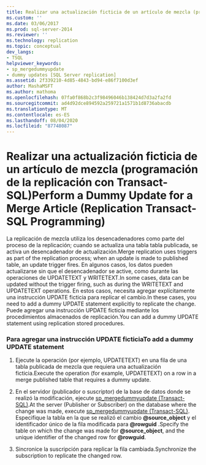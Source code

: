 ```yaml
---
title: Realizar una actualización ficticia de un artículo de mezcla (programación de la replicación con Transact-SQL) | Microsoft Docs
ms.custom: ''
ms.date: 03/06/2017
ms.prod: sql-server-2014
ms.reviewer: ''
ms.technology: replication
ms.topic: conceptual
dev_langs:
- TSQL
helpviewer_keywords:
- sp_mergedummyupdate
- dummy updates [SQL Server replication]
ms.assetid: 2f339210-4d85-4843-bd94-e86f7100d3ef
author: MashaMSFT
ms.author: mathoma
ms.openlocfilehash: 07fa0f868b2c3f98496046b138424d7d3a2fa2fd
ms.sourcegitcommit: ad4d92dce894592a259721a1571b1d8736abacdb
ms.translationtype: MT
ms.contentlocale: es-ES
ms.lasthandoff: 08/04/2020
ms.locfileid: "87748087"
---
```

# <a name="perform-a-dummy-update-for-a-merge-article-replication-transact-sql-programming"></a><span data-ttu-id="083b6-102">Realizar una actualización ficticia de un artículo de mezcla (programación de la replicación con Transact-SQL)</span><span class="sxs-lookup"><span data-stu-id="083b6-102">Perform a Dummy Update for a Merge Article (Replication Transact-SQL Programming)</span></span>
  <span data-ttu-id="083b6-103">La replicación de mezcla utiliza los desencadenadores como parte del proceso de la replicación; cuando se actualiza una tabla tabla publicada, se activa un desencadenador de actualización.</span><span class="sxs-lookup"><span data-stu-id="083b6-103">Merge replication uses triggers as part of the replication process; when an update is made to published table, an update trigger fires.</span></span> <span data-ttu-id="083b6-104">En algunos casos, los datos pueden actualizarse sin que el desencadenador se active, como durante las operaciones de UPDATETEXT y WRITETEXT.</span><span class="sxs-lookup"><span data-stu-id="083b6-104">In some cases, data can be updated without the trigger firing, such as during the WRITETEXT and UPDATETEXT operations.</span></span> <span data-ttu-id="083b6-105">En estos casos, necesita agregar explícitamente una instrucción UPDATE ficticia para replicar el cambio.</span><span class="sxs-lookup"><span data-stu-id="083b6-105">In these cases, you need to add a dummy UPDATE statement explicitly to replicate the change.</span></span> <span data-ttu-id="083b6-106">Puede agregar una instrucción UPDATE ficticia mediante los procedimientos almacenados de replicación.</span><span class="sxs-lookup"><span data-stu-id="083b6-106">You can add a dummy UPDATE statement using replication stored procedures.</span></span>  
  
### <a name="to-add-a-dummy-update-statement"></a><span data-ttu-id="083b6-107">Para agregar una instrucción UPDATE ficticia</span><span class="sxs-lookup"><span data-stu-id="083b6-107">To add a dummy UPDATE statement</span></span>  
  
1.  <span data-ttu-id="083b6-108">Ejecute la operación (por ejemplo, UPDATETEXT) en una fila de una tabla publicada de mezcla que requiera una actualización ficticia.</span><span class="sxs-lookup"><span data-stu-id="083b6-108">Execute the operation (for example, UPDATETEXT) on a row in a merge published table  that requires a dummy update.</span></span>  
  
2.  <span data-ttu-id="083b6-109">En el servidor (publicador o suscriptor) de la base de datos donde se realizó la modificación, ejecute [sp_mergedummyupdate &#40;Transact-SQL&#41;](/sql/relational-databases/system-stored-procedures/sp-mergedummyupdate-transact-sql).</span><span class="sxs-lookup"><span data-stu-id="083b6-109">At the server (Publisher or Subscriber) on the database where the change was made, execute [sp_mergedummyupdate &#40;Transact-SQL&#41;](/sql/relational-databases/system-stored-procedures/sp-mergedummyupdate-transact-sql).</span></span> <span data-ttu-id="083b6-110">Especifique la tabla en la que se realizó el cambio **@source_object** y el identificador único de la fila modificada para **@rowguid** .</span><span class="sxs-lookup"><span data-stu-id="083b6-110">Specify the table on which the change was made for **@source_object**, and the unique identifier of the changed row for **@rowguid**.</span></span>  
  
3.  <span data-ttu-id="083b6-111">Sincronice la suscripción para replicar la fila cambiada.</span><span class="sxs-lookup"><span data-stu-id="083b6-111">Synchronize the subscription to replicate the changed row.</span></span>  
  
  
